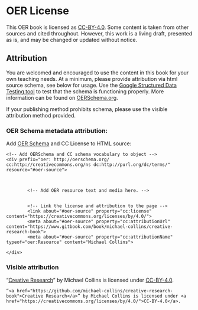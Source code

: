 # OER License

This OER book is licensed as [CC-BY-4.0](https://creativecommons.org/licenses/by/4.0/). Some content is taken from other sources and cited throughout. However, this work is a living draft, presented as is, and may be changed or updated without notice.

## Attribution

You are welcomed and encouraged to use the content in this book for your own teaching needs.  At a minimum, please provide attribution via html source schema, see below for usage. Use the [Google Structured Data Testing tool](https://search.google.com/structured-data/testing-tool/u/0/) to test that the schema is functioning properly. More information can be found on [OERSchema.org](http://oerschema.org).

If your publishing method prohibits schema, please use the visible attribution method provided.

### OER Schema metadata attribution:

Add [OER Schema](http://oerschema.org) and CC License to HTML source:

```
<!-- Add OERSchema and CC schema vocabulary to object -->
<div prefix="oer: http://oerschema.org/ cc:http://creativecommons.org/ns dc:http://purl.org/dc/terms/" resource="#oer-source">



        <!-- Add OER resource text and media here. -->


        <!-- Link the license and attribution to the page -->
        <link about="#oer-source" property="cc:license" content="https://creativecommons.org/licenses/by/4.0/">
        <meta about="#oer-source" property="cc:attributionUrl" content="https://www.gitbook.com/book/michael-collins/creative-research-book">
        <meta about="#oer-source" property="cc:attributionName" typeof="oer:Resource" content="Michael Collins">

</div>
```

### Visible attribution

“[Creative Research](https://www.gitbook.com/book/michael-collins/creative-research-book/details)” by Michael Collins is licensed under [CC-BY-4.0](https://creativecommons.org/licenses/by/4.0/).

`“<a href="https://github.com/michael-collins/creative-research-book">Creative Research</a>” by Michael Collins is licensed under <a href="https://creativecommons.org/licenses/by/4.0/">CC-BY-4.0</a>.`

